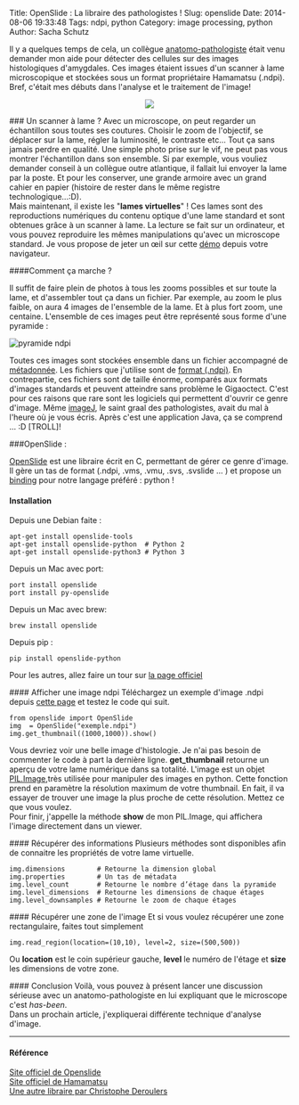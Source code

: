 Title: OpenSlide : La libraire des pathologistes ! 
Slug: openslide
Date: 2014-08-06 19:33:48
Tags: ndpi, python
Category: image processing, python
Author: Sacha Schutz

Il y a quelques temps de cela, un collègue [anatomo-pathologiste](http://fr.wikipedia.org/wiki/Anatomo-pathologie) était venu demander mon aide pour détecter des cellules sur des images histologiques d'amygdales. Ces images étaient issues d'un scanner à lame microscopique et stockées sous un format propriétaire Hamamatsu (.ndpi).  
Bref, c'était mes débuts dans l'analyse et le traitement de l'image! 

<p style="text-align:center">
<img src="/images/histology.jpg">
</p>

<!-- ![Alt text](/images/histology.jpg "Optional title"){float:right;} -->



### Un scanner à lame ? 
Avec un microscope, on peut regarder un échantillon sous toutes ses coutures. Choisir le zoom de l'objectif, se déplacer sur la lame, régler la luminosité, le contraste etc... Tout ça sans jamais perdre en qualité. Une simple photo prise sur le vif, ne peut pas vous montrer l'échantillon dans son ensemble. Si par exemple, vous vouliez demander conseil à un collègue outre atlantique, il fallait lui envoyer la lame par la poste. Et pour les conserver, une grande armoire avec un grand cahier en papier (histoire de rester dans le même registre technologique...:D).   
Mais maintenant, il existe les "**lames virtuelles**" ! Ces lames sont des reproductions numériques du contenu optique d'une lame standard et sont obtenues grâce à un scanner à lame. La lecture se fait sur un ordinateur, et vous pouvez reproduire les mêmes manipulations qu'avec un microscope standard.  Je vous propose de jeter un œil sur cette [démo](http://openslide.org/demo/) depuis votre navigateur. 

####Comment ça marche  ?

Il suffit de faire plein de photos à tous les zooms possibles et sur toute la lame, et d'assembler tout ça dans un fichier. Par exemple, au zoom le plus faible, on aura 4 images de l'ensemble de la lame. Et à plus fort zoom, une centaine. L'ensemble de ces images peut être représenté sous forme d'une pyramide :

![pyramide ndpi](/images/scanner_lame.jpg "représentation schématique d'un fichier ndpi")  

Toutes ces images sont stockées ensemble dans un fichier accompagné de [métadonnée](http://fr.wikipedia.org/wiki/M%C3%A9ta-donn%C3%A9e). Les fichiers que j'utilise sont de [format (.ndpi)](https://www.openmicroscopy.org/site/support/bio-formats5/formats/hamamatsu-ndpi.html).
En contrepartie, ces fichiers sont de taille énorme, comparés aux formats d'images standards et peuvent atteindre sans problème le Gigaoctect. C'est pour ces raisons que rare sont les logiciels qui permettent d'ouvrir ce genre d'image. Même [imageJ](http://imagej.nih.gov/ij/), le saint graal des pathologistes, avait du mal à l'heure où je vous écris. Après c'est une application Java, ça se comprend ... :D [TROLL]!


###OpenSlide :  

[OpenSlide](http://openslide.org/api/python/) est une libraire écrit en C, permettant de gérer ce genre d'image. Il gère un tas de format (.ndpi, .vms, .vmu, .svs, .svslide ... ) et propose un [binding](http://fr.wikipedia.org/wiki/Binding) pour notre langage préféré : python ! 

#### Installation 
Depuis une Debian faite : 

    apt-get install openslide-tools
    apt-get install openslide-python  # Python 2
    apt-get install openslide-python3 # Python 3

Depuis un Mac avec port: 

    port install openslide 
    port install py-openslide 

Depuis un Mac avec brew:

    brew install openslide

Depuis pip : 

    pip install openslide-python 

Pour les autres, allez faire un tour sur [la page officiel](http://openslide.org/download/)

#### Afficher une image ndpi
Téléchargez un exemple d'image .ndpi depuis [cette page](http://openslide.org/demo/) et testez le code qui suit. 

    from openslide import OpenSlide
    img  = OpenSlide("exemple.ndpi")
    img.get_thumbnail((1000,1000)).show() 

Vous devriez voir une belle image d'histologie. Je n'ai pas besoin de commenter le code à part la dernière ligne. **get_thumbnail** retourne un aperçu de votre lame numérique dans sa totalité. L'image est un objet [PIL.Image](http://effbot.org/imagingbook/pil-index.htm),très utilisée pour manipuler des images en python. Cette fonction prend en paramètre la résolution maximum de votre thumbnail. En fait, il va essayer de trouver une image la plus proche de cette résolution. Mettez ce que vous voulez.  
Pour finir, j'appelle la méthode **show** de mon PIL.Image, qui affichera l'image directement dans un viewer. 

#### Récupérer des informations
Plusieurs méthodes sont disponibles afin de connaitre les propriétés de votre lame virtuelle. 

    img.dimensions        # Retourne la dimension global 
    img.properties        # Un tas de métadata 
    img.level_count       # Retourne le nombre d’étage dans la pyramide 
    img.level_dimensions  # Retourne les dimensions de chaque étages
    img.level_downsamples # Retourne le zoom de chaque étages


#### Récupérer une zone de l'image
Et si vous voulez récupérer une zone rectangulaire, faites tout simplement 

    img.read_region(location=(10,10), level=2, size=(500,500))

Ou **location** est le coin supérieur gauche, **level** le numéro de l'étage et **size** les dimensions de votre zone.


#### Conclusion 
Voilà, vous pouvez à présent lancer une discussion sérieuse avec un anatomo-pathologiste en lui expliquant que le microscope c'est *has-been*.  
Dans un prochain article, j'expliquerai différente technique d'analyse d'image.

* * *

#### Référence
[Site officiel de Openslide](http://openslide.org/)  
[Site officiel de Hamamatsu](http://www.hamamatsu.com/jp/en/5007.html)  
[Une autre libraire par Christophe Deroulers](http://www.imnc.in2p3.fr/pagesperso/deroulers/software/ndpitools/)  


